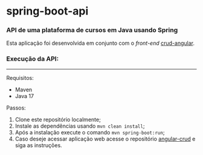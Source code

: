 # spring-boot-api
### API de uma plataforma de cursos em Java usando Spring

Esta aplicação foi desenvolvida em conjunto com o *front-end* [crud-angular](https://github.com/rafaeucastro/angular-crud).

### Execução da API:
---
Requisitos: 
- Maven
- Java 17

Passos:
1. Clone este repositório localmente;
2. Instale as dependências usando `mvn clean install`;
3. Após a instalação execute o comando `mvn spring-boot:run`;
4. Caso deseje acessar aplicação web acesse o repositório [angular-crud](https://github.com/rafaeucastro/spring-boot-api) e siga as instruções.